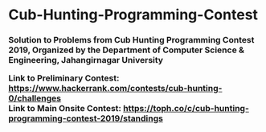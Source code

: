 # Cub-Hunting-Programming-Contest
<h3>Solution to Problems from Cub Hunting Programming Contest 2019, Organized by the Department of Computer Science & Engineering, Jahangirnagar University

Link to Preliminary Contest: https://www.hackerrank.com/contests/cub-hunting-0/challenges 
</br>
Link to Main Onsite Contest: https://toph.co/c/cub-hunting-programming-contest-2019/standings
</h3>
